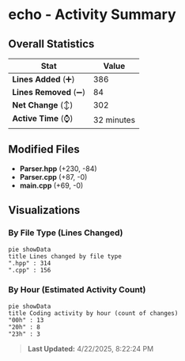 # echo - Activity Summary 

## Overall Statistics

| Stat                   | Value                                                             |
| ---------------------- | ----------------------------------------------------------------- |
| **Lines Added** (➕)   | 386                                          |
| **Lines Removed** (➖) | 84                                        |
| **Net Change** (↕)    | 302                |
| **Active Time** (⌚)   | 32 minutes |


## Modified Files
- **Parser.hpp** (+230, -84)
- **Parser.cpp** (+87, -0)
- **main.cpp** (+69, -0)

## Visualizations

### By File Type (Lines Changed)

```mermaid
pie showData
title Lines changed by file type
".hpp" : 314
".cpp" : 156
```

### By Hour (Estimated Activity Count)

```mermaid
pie showData
title Coding activity by hour (count of changes)
"00h" : 13
"20h" : 8
"23h" : 3
```


> **Last Updated:** 4/22/2025, 8:22:24 PM